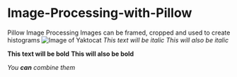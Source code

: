 # Image-Processing-with-Pillow
Pillow Image Processing 
Images can be framed, cropped and used to create histograms
![Image of Yaktocat](https://octodex.github.com/images/yaktocat.png)
*This text will be italic*
_This will also be italic_

**This text will be bold**
__This will also be bold__

_You **can** combine them_
